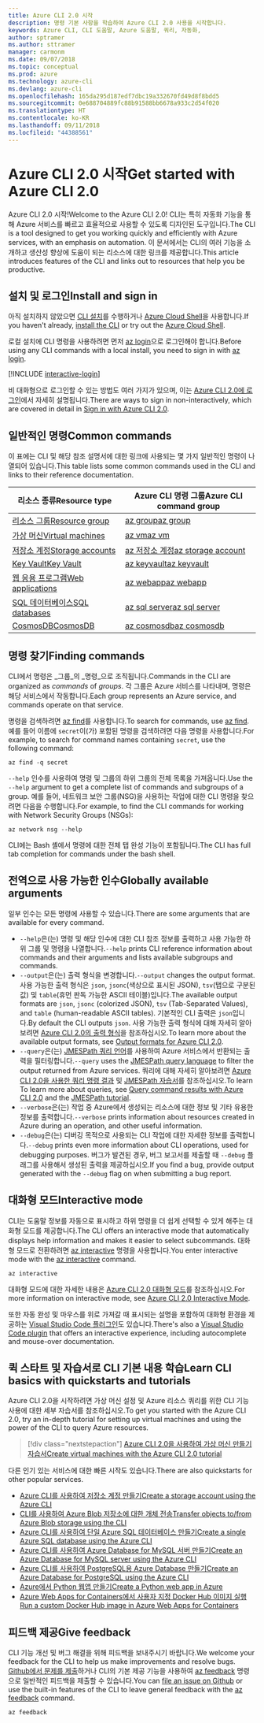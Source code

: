 ```yaml
---
title: Azure CLI 2.0 시작
description: 명령 기본 사항을 학습하여 Azure CLI 2.0 사용을 시작합니다.
keywords: Azure CLI, CLI 도움말, Azure 도움말, 쿼리, 자동화,
author: sptramer
ms.author: sttramer
manager: carmonm
ms.date: 09/07/2018
ms.topic: conceptual
ms.prod: azure
ms.technology: azure-cli
ms.devlang: azure-cli
ms.openlocfilehash: 165da295d187edf7dbc19a332670fd49d8f8bdd5
ms.sourcegitcommit: 0e688704889fc88b91588bb6678a933c2d54f020
ms.translationtype: HT
ms.contentlocale: ko-KR
ms.lasthandoff: 09/11/2018
ms.locfileid: "44388561"
---
```

# <a name="get-started-with-azure-cli-20"></a><span data-ttu-id="2af10-104">Azure CLI 2.0 시작</span><span class="sxs-lookup"><span data-stu-id="2af10-104">Get started with Azure CLI 2.0</span></span>

<span data-ttu-id="2af10-105">Azure CLI 2.0 시작!</span><span class="sxs-lookup"><span data-stu-id="2af10-105">Welcome to the Azure CLI 2.0!</span></span> <span data-ttu-id="2af10-106">CLI는 특히 자동화 기능을 통해 Azure 서비스를 빠르고 효율적으로 사용할 수 있도록 디자인된 도구입니다.</span><span class="sxs-lookup"><span data-stu-id="2af10-106">The CLI is a tool designed to get you working quickly and efficiently with Azure services, with an emphasis on automation.</span></span> <span data-ttu-id="2af10-107">이 문서에서는 CLI의 여러 기능을 소개하고 생산성 향상에 도움이 되는 리소스에 대한 링크를 제공합니다.</span><span class="sxs-lookup"><span data-stu-id="2af10-107">This article introduces features of the CLI and links out to resources that help you be productive.</span></span>

## <a name="install-and-sign-in"></a><span data-ttu-id="2af10-108">설치 및 로그인</span><span class="sxs-lookup"><span data-stu-id="2af10-108">Install and sign in</span></span>

<span data-ttu-id="2af10-109">아직 설치하지 않았으면 [CLI 설치](install-azure-cli.md)를 수행하거나 [Azure Cloud Shell](/azure/cloud-shell/overview)을 사용합니다.</span><span class="sxs-lookup"><span data-stu-id="2af10-109">If you haven't already, [install the CLI](install-azure-cli.md) or try out the [Azure Cloud Shell](/azure/cloud-shell/overview).</span></span>

<span data-ttu-id="2af10-110">로컬 설치에 CLI 명령을 사용하려면 먼저 [az login](/cli/azure/reference-index#az-login)으로 로그인해야 합니다.</span><span class="sxs-lookup"><span data-stu-id="2af10-110">Before using any CLI commands with a local install, you need to sign in with [az login](/cli/azure/reference-index#az-login).</span></span>

[!INCLUDE [interactive-login](includes/interactive-login.md)]

<span data-ttu-id="2af10-111">비 대화형으로 로그인할 수 있는 방법도 여러 가지가 있으며, 이는 [Azure CLI 2.0에 로그인](authenticate-azure-cli.md)에서 자세히 설명됩니다.</span><span class="sxs-lookup"><span data-stu-id="2af10-111">There are ways to sign in non-interactively, which are covered in detail in [Sign in with Azure CLI 2.0](authenticate-azure-cli.md).</span></span>

## <a name="common-commands"></a><span data-ttu-id="2af10-112">일반적인 명령</span><span class="sxs-lookup"><span data-stu-id="2af10-112">Common commands</span></span>

<span data-ttu-id="2af10-113">이 표에는 CLI 및 해당 참조 설명서에 대한 링크에 사용되는 몇 가지 일반적인 명령이 나열되어 있습니다.</span><span class="sxs-lookup"><span data-stu-id="2af10-113">This table lists some common commands used in the CLI and links to their reference documentation.</span></span>

| <span data-ttu-id="2af10-114">리소스 종류</span><span class="sxs-lookup"><span data-stu-id="2af10-114">Resource type</span></span> | <span data-ttu-id="2af10-115">Azure CLI 명령 그룹</span><span class="sxs-lookup"><span data-stu-id="2af10-115">Azure CLI command group</span></span> |
|---------------|-------------------------|
| [<span data-ttu-id="2af10-116">리소스 그룹</span><span class="sxs-lookup"><span data-stu-id="2af10-116">Resource group</span></span>](/azure/azure-resource-manager/resource-group-overview) | [<span data-ttu-id="2af10-117">az group</span><span class="sxs-lookup"><span data-stu-id="2af10-117">az group</span></span>](/cli/azure/group) |
| [<span data-ttu-id="2af10-118">가상 머신</span><span class="sxs-lookup"><span data-stu-id="2af10-118">Virtual machines</span></span>](/azure/virtual-machines) | [<span data-ttu-id="2af10-119">az vm</span><span class="sxs-lookup"><span data-stu-id="2af10-119">az vm</span></span>](/cli/azure/vm) |
| [<span data-ttu-id="2af10-120">저장소 계정</span><span class="sxs-lookup"><span data-stu-id="2af10-120">Storage accounts</span></span>](/azure/storage/common/storage-introduction) | [<span data-ttu-id="2af10-121">az 저장소 계정</span><span class="sxs-lookup"><span data-stu-id="2af10-121">az storage account</span></span>](/cli/azure/storage/account) |
| [<span data-ttu-id="2af10-122">Key Vault</span><span class="sxs-lookup"><span data-stu-id="2af10-122">Key Vault</span></span>](/azure/key-vault/key-vault-whatis) | [<span data-ttu-id="2af10-123">az keyvault</span><span class="sxs-lookup"><span data-stu-id="2af10-123">az keyvault</span></span>](/cli/azure/keyvault) |
| [<span data-ttu-id="2af10-124">웹 응용 프로그램</span><span class="sxs-lookup"><span data-stu-id="2af10-124">Web applications</span></span>](/azure/app-service) | [<span data-ttu-id="2af10-125">az webapp</span><span class="sxs-lookup"><span data-stu-id="2af10-125">az webapp</span></span>](/cli/azure/webapp) |
| [<span data-ttu-id="2af10-126">SQL 데이터베이스</span><span class="sxs-lookup"><span data-stu-id="2af10-126">SQL databases</span></span>](/azure/sql-database) | [<span data-ttu-id="2af10-127">az sql server</span><span class="sxs-lookup"><span data-stu-id="2af10-127">az sql server</span></span>](/cli/azure/sql/server) |
| [<span data-ttu-id="2af10-128">CosmosDB</span><span class="sxs-lookup"><span data-stu-id="2af10-128">CosmosDB</span></span>](/azure/cosmos-db) | [<span data-ttu-id="2af10-129">az cosmosdb</span><span class="sxs-lookup"><span data-stu-id="2af10-129">az cosmosdb</span></span>](/cli/azure/cosmosdb) |

## <a name="finding-commands"></a><span data-ttu-id="2af10-130">명령 찾기</span><span class="sxs-lookup"><span data-stu-id="2af10-130">Finding commands</span></span>

<span data-ttu-id="2af10-131">CLI에서 명령은 _그룹_의 _명령_으로 조직됩니다.</span><span class="sxs-lookup"><span data-stu-id="2af10-131">Commands in the CLI are organized as _commands_ of _groups_.</span></span> <span data-ttu-id="2af10-132">각 그룹은 Azure 서비스를 나타내며, 명령은 해당 서비스에서 작동합니다.</span><span class="sxs-lookup"><span data-stu-id="2af10-132">Each group represents an Azure service, and commands operate on that service.</span></span>

<span data-ttu-id="2af10-133">명령을 검색하려면 [az find](/cli/azure/reference-index#az-find)를 사용합니다.</span><span class="sxs-lookup"><span data-stu-id="2af10-133">To search for commands, use [az find](/cli/azure/reference-index#az-find).</span></span> <span data-ttu-id="2af10-134">예를 들어 이름에 `secret`이(가) 포함된 명령을 검색하려면 다음 명령을 사용합니다.</span><span class="sxs-lookup"><span data-stu-id="2af10-134">For example, to search for command names containing `secret`, use the following command:</span></span>

```azurecli-interactive
az find -q secret
```

<span data-ttu-id="2af10-135">`--help` 인수를 사용하여 명령 및 그룹의 하위 그룹의 전체 목록을 가져옵니다.</span><span class="sxs-lookup"><span data-stu-id="2af10-135">Use the `--help` argument to get a complete list of commands and subgroups of a group.</span></span> <span data-ttu-id="2af10-136">예를 들어, 네트워크 보안 그룹(NSG)을 사용하는 작업에 대한 CLI 명령을 찾으려면 다음을 수행합니다.</span><span class="sxs-lookup"><span data-stu-id="2af10-136">For example, to find the CLI commands for working with Network Security Groups (NSGs):</span></span>

```azurecli-interactive
az network nsg --help
```

<span data-ttu-id="2af10-137">CLI에는 Bash 셸에서 명령에 대한 전체 탭 완성 기능이 포함됩니다.</span><span class="sxs-lookup"><span data-stu-id="2af10-137">The CLI has full tab completion for commands under the bash shell.</span></span>

## <a name="globally-available-arguments"></a><span data-ttu-id="2af10-138">전역으로 사용 가능한 인수</span><span class="sxs-lookup"><span data-stu-id="2af10-138">Globally available arguments</span></span>

<span data-ttu-id="2af10-139">일부 인수는 모든 명령에 사용할 수 있습니다.</span><span class="sxs-lookup"><span data-stu-id="2af10-139">There are some arguments that are available for every command.</span></span>

* <span data-ttu-id="2af10-140">`--help`은(는) 명령 및 해당 인수에 대한 CLI 참조 정보를 출력하고 사용 가능한 하위 그룹 및 명령을 나열합니다.</span><span class="sxs-lookup"><span data-stu-id="2af10-140">`--help` prints CLI reference information about commands and their arguments and lists available subgroups and commands.</span></span>
* <span data-ttu-id="2af10-141">`--output`은(는) 출력 형식을 변경합니다.</span><span class="sxs-lookup"><span data-stu-id="2af10-141">`--output` changes the output format.</span></span> <span data-ttu-id="2af10-142">사용 가능한 출력 형식은 `json`, `jsonc`(색상으로 표시된 JSON), `tsv`(탭으로 구분된 값) 및 `table`(휴먼 판독 가능한 ASCII 테이블)입니다.</span><span class="sxs-lookup"><span data-stu-id="2af10-142">The available output formats are `json`, `jsonc` (colorized JSON), `tsv` (Tab-Separated Values), and `table` (human-readable ASCII tables).</span></span> <span data-ttu-id="2af10-143">기본적인 CLI 출력은 `json`입니다.</span><span class="sxs-lookup"><span data-stu-id="2af10-143">By default the CLI outputs `json`.</span></span> <span data-ttu-id="2af10-144">사용 가능한 출력 형식에 대해 자세히 알아보려면 [Azure CLI 2.0의 출력 형식](format-output-azure-cli.md)을 참조하십시오.</span><span class="sxs-lookup"><span data-stu-id="2af10-144">To learn more about the available output formats, see [Output formats for Azure CLI 2.0](format-output-azure-cli.md).</span></span>
* <span data-ttu-id="2af10-145">`--query`은(는) [JMESPath 쿼리 언어](http://jmespath.org/)를 사용하여 Azure 서비스에서 반환되는 출력을 필터링합니다.</span><span class="sxs-lookup"><span data-stu-id="2af10-145">`--query` uses the [JMESPath query language](http://jmespath.org/) to filter the output returned from Azure services.</span></span> <span data-ttu-id="2af10-146">쿼리에 대해 자세히 알아보려면 [Azure CLI 2.0을 사용한 쿼리 명령 결과](query-azure-cli.md) 및 [JMESPath 자습서](http://jmespath.org/tutorial.html)를 참조하십시오.</span><span class="sxs-lookup"><span data-stu-id="2af10-146">To learn To learn more about queries, see [Query command results with Azure CLI 2.0](query-azure-cli.md) and the [JMESPath tutorial](http://jmespath.org/tutorial.html).</span></span>
* <span data-ttu-id="2af10-147">`--verbose`은(는) 작업 중 Azure에서 생성되는 리소스에 대한 정보 및 기타 유용한 정보를 출력합니다.</span><span class="sxs-lookup"><span data-stu-id="2af10-147">`--verbose` prints information about resources created in Azure during an operation, and other useful information.</span></span>
* <span data-ttu-id="2af10-148">`--debug`은(는) 디버깅 목적으로 사용되는 CLI 작업에 대한 자세한 정보를 출력합니다.</span><span class="sxs-lookup"><span data-stu-id="2af10-148">`--debug` prints even more information about CLI operations, used for debugging purposes.</span></span> <span data-ttu-id="2af10-149">버그가 발견된 경우, 버그 보고서를 제출할 때 `--debug` 플래그를 사용해서 생성된 출력을 제공하십시오.</span><span class="sxs-lookup"><span data-stu-id="2af10-149">If you find a bug, provide output generated with the `--debug` flag on when submitting a bug report.</span></span>

## <a name="interactive-mode"></a><span data-ttu-id="2af10-150">대화형 모드</span><span class="sxs-lookup"><span data-stu-id="2af10-150">Interactive mode</span></span>

<span data-ttu-id="2af10-151">CLI는 도움말 정보를 자동으로 표시하고 하위 명령을 더 쉽게 선택할 수 있게 해주는 대화형 모드를 제공합니다.</span><span class="sxs-lookup"><span data-stu-id="2af10-151">The CLI offers an interactive mode that automatically displays help information and makes it easier to select subcommands.</span></span> <span data-ttu-id="2af10-152">대화형 모드로 전환하려면 [az interactive](/cli/azure/reference-index#az-interactive) 명령을 사용합니다.</span><span class="sxs-lookup"><span data-stu-id="2af10-152">You enter interactive mode with the [az interactive](/cli/azure/reference-index#az-interactive) command.</span></span>

```azurecli-interactive
az interactive
```

<span data-ttu-id="2af10-153">대화형 모드에 대한 자세한 내용은 [Azure CLI 2.0 대화형 모드](interactive-azure-cli.md)를 참조하십시오.</span><span class="sxs-lookup"><span data-stu-id="2af10-153">For more information on interactive mode, see [Azure CLI 2.0 Interactive Mode](interactive-azure-cli.md).</span></span>

<span data-ttu-id="2af10-154">또한 자동 완성 및 마우스를 위로 가져갈 때 표시되는 설명을 포함하여 대화형 환경을 제공하는 [Visual Studio Code 플러그인](https://marketplace.visualstudio.com/items?itemName=ms-vscode.azurecli)도 있습니다.</span><span class="sxs-lookup"><span data-stu-id="2af10-154">There's also a [Visual Studio Code plugin](https://marketplace.visualstudio.com/items?itemName=ms-vscode.azurecli) that offers an interactive experience, including autocomplete and mouse-over documentation.</span></span>

## <a name="learn-cli-basics-with-quickstarts-and-tutorials"></a><span data-ttu-id="2af10-155">퀵 스타트 및 자습서로 CLI 기본 내용 학습</span><span class="sxs-lookup"><span data-stu-id="2af10-155">Learn CLI basics with quickstarts and tutorials</span></span>

<span data-ttu-id="2af10-156">Azure CLI 2.0을 시작하려면 가상 머신 설정 및 Azure 리소스 쿼리를 위한 CLI 기능 사용에 대한 세부 자습서를 참조하십시오.</span><span class="sxs-lookup"><span data-stu-id="2af10-156">To get you started with the Azure CLI 2.0, try an in-depth tutorial for setting up virtual machines and using the power of the CLI to query Azure resources.</span></span>

> [!div class="nextstepaction"]
> [<span data-ttu-id="2af10-157">Azure CLI 2.0을 사용하여 가상 머신 만들기 자습서</span><span class="sxs-lookup"><span data-stu-id="2af10-157">Create virtual machines with the Azure CLI 2.0 tutorial</span></span>](azure-cli-vm-tutorial.yml)

<span data-ttu-id="2af10-158">다른 인기 있는 서비스에 대한 빠른 시작도 있습니다.</span><span class="sxs-lookup"><span data-stu-id="2af10-158">There are also quickstarts for other popular services.</span></span>

* [<span data-ttu-id="2af10-159">Azure CLI를 사용하여 저장소 계정 만들기</span><span class="sxs-lookup"><span data-stu-id="2af10-159">Create a storage account using the Azure CLI</span></span>](/azure/storage/common/storage-quickstart-create-storage-account-cli)
* [<span data-ttu-id="2af10-160">CLI를 사용하여 Azure Blob 저장소에 대한 개체 전송</span><span class="sxs-lookup"><span data-stu-id="2af10-160">Transfer objects to/from Azure Blob storage using the CLI</span></span>](/azure/storage/blobs/storage-quickstart-blobs-cli)
* [<span data-ttu-id="2af10-161">Azure CLI를 사용하여 단일 Azure SQL 데이터베이스 만들기</span><span class="sxs-lookup"><span data-stu-id="2af10-161">Create a single Azure SQL database using the Azure CLI</span></span>](/azure/sql-database/sql-database-get-started-cli)
* [<span data-ttu-id="2af10-162">Azure CLI를 사용하여 Azure Database for MySQL 서버 만들기</span><span class="sxs-lookup"><span data-stu-id="2af10-162">Create an Azure Database for MySQL server using the Azure CLI</span></span>](/azure/mysql/quickstart-create-mysql-server-database-using-azure-cli)
* [<span data-ttu-id="2af10-163">Azure CLI를 사용하여 PostgreSQL용 Azure Database 만들기</span><span class="sxs-lookup"><span data-stu-id="2af10-163">Create an Azure Database for PostgreSQL using the Azure CLI</span></span>](/azure/postgresql/quickstart-create-server-database-azure-cli)
* [<span data-ttu-id="2af10-164">Azure에서 Python 웹앱 만들기</span><span class="sxs-lookup"><span data-stu-id="2af10-164">Create a Python web app in Azure</span></span>](/azure/app-service/app-service-web-get-started-python)
* [<span data-ttu-id="2af10-165">Azure Web Apps for Containers에서 사용자 지정 Docker Hub 이미지 실행</span><span class="sxs-lookup"><span data-stu-id="2af10-165">Run a custom Docker Hub image in Azure Web Apps for Containers</span></span>](/azure/app-service/containers/quickstart-custom-docker-image)

## <a name="give-feedback"></a><span data-ttu-id="2af10-166">피드백 제공</span><span class="sxs-lookup"><span data-stu-id="2af10-166">Give feedback</span></span>

<span data-ttu-id="2af10-167">CLI 기능 개선 및 버그 해결을 위해 피드백을 보내주시기 바랍니다.</span><span class="sxs-lookup"><span data-stu-id="2af10-167">We welcome your feedback for the CLI to help us make improvements and resolve bugs.</span></span> <span data-ttu-id="2af10-168">[Github에서 문제를 제출](https://github.com/azure/azure-cli/issues)하거나 CLI의 기본 제공 기능을 사용하여 [az feedback](/cli/azure/reference-index#az-feedback) 명령으로 일반적인 피드백을 제출할 수 있습니다.</span><span class="sxs-lookup"><span data-stu-id="2af10-168">You can [file an issue on Github](https://github.com/azure/azure-cli/issues) or use the built-in features of the CLI to leave general feedback with the [az feedback](/cli/azure/reference-index#az-feedback) command.</span></span>

```azurecli-interactive
az feedback
```
